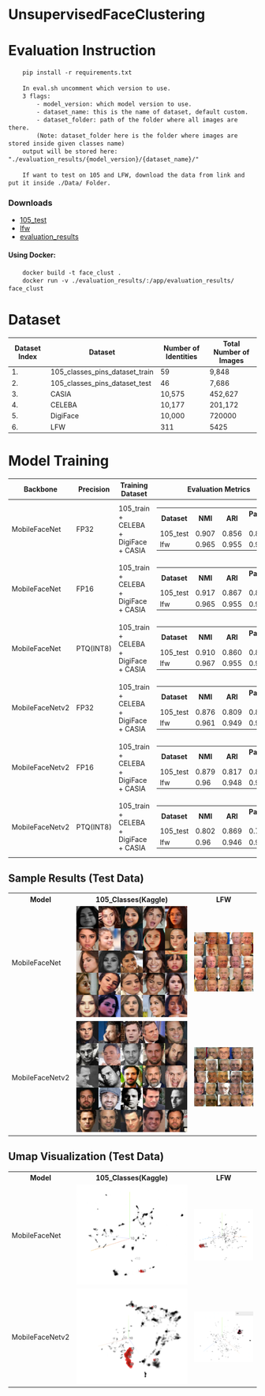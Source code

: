 # UnsupervisedFaceClustering

# Evaluation Instruction
```
    pip install -r requirements.txt

    In eval.sh uncomment which version to use.
    3 flags:
        - model_version: which model version to use.
        - dataset_name: this is the name of dataset, default custom. 
        - dataset_folder: path of the folder where all images are there.
        (Note: dataset_folder here is the folder where images are stored inside given classes name)
    output will be stored here: "./evaluation_results/{model_version}/{dataset_name}/"

    If want to test on 105 and LFW, download the data from link and put it inside ./Data/ Folder.
```

### Downloads
- [105_test](https://drive.google.com/file/d/10MCDuLJRA1bZxLvS-5agYbmvPQHEMgZ9/view?usp=sharing)
- [lfw](https://drive.google.com/file/d/1Sz7XBQrfPgjBMc6Nzr9EZYkeEKah5Cwn/view?usp=sharing)
- [evaluation_results](https://drive.google.com/file/d/14DSOAE9Iu2IWla9EjZMpZkAYCzkji1oq/view?usp=sharing)

#### Using Docker:
```
    docker build -t face_clust .
    docker run -v ./evaluation_results/:/app/evaluation_results/ face_clust
```

# Dataset
| Dataset Index | Dataset | Number of Identities | Total Number of Images |
| - | - | - | - |
| 1. | 105_classes_pins_dataset_train | 59 | 9,848 |
| 2. | 105_classes_pins_dataset_test | 46 | 7,686 |
| 3. | CASIA | 10,575 | 452,627 |
| 4. | CELEBA | 10,177 | 201,172 |
| 5. | DigiFace | 10,000 | 720000 |
| 6. | LFW | 311 | 5425 |


# Model Training
| Backbone | Precision | Training Dataset | Evaluation Metrics | Model Path | Model Size | Model FPS |
|-|-|-|-|-|-|-|
| MobileFaceNet| FP32 | 105_train + CELEBA + DigiFace + CASIA | <table><tr><th>Dataset</th><th>NMI</th><th>ARI</th><th>Pairwise F1</th></tr><tr><td>105_test</td><td>0.907</td><td>0.856</td><td>0.862</td></tr><tr><td>lfw</td><td>0.965</td><td>0.955</td><td>0.956</td></tr></table> | | 4.2 mb | 124 |
| MobileFaceNet| FP16 | 105_train + CELEBA + DigiFace + CASIA | <table><tr><th>Dataset</th><th>NMI</th><th>ARI</th><th>Pairwise F1</th></tr><tr><td>105_test</td><td>0.917</td><td>0.867</td><td>0.873</td></tr><tr><td>lfw</td><td>0.965</td><td>0.955</td><td>0.956</td></tr></table> | | 2.2 mb | 1000 |
| MobileFaceNet| PTQ(INT8) | 105_train + CELEBA + DigiFace + CASIA | <table><tr><th>Dataset</th><th>NMI</th><th>ARI</th><th>Pairwise F1</th></tr><tr><td>105_test</td><td>0.910</td><td>0.860</td><td>0.865</td></tr><tr><td>lfw</td><td>0.967</td><td>0.955</td><td>0.956</td></tr></table> | | 1.6 mb | 1300 |
| MobileFaceNetv2 | FP32 | 105_train + CELEBA + DigiFace + CASIA | <table><tr><th>Dataset</th><th>NMI</th><th>ARI</th><th>Pairwise F1</th></tr><tr><td>105_test</td><td>0.876</td><td>0.809</td><td>0.815</td></tr><tr><td>lfw</td><td>0.961</td><td>0.949</td><td>0.951</td></tr></table> | | 4.8 mb | 105 |
| MobileFaceNetv2 | FP16 | 105_train + CELEBA + DigiFace + CASIA | <table><tr><th>Dataset</th><th>NMI</th><th>ARI</th><th>Pairwise F1</th></tr><tr><td>105_test</td><td>0.879</td><td>0.817</td><td>0.822</td></tr><tr><td>lfw</td><td>0.96</td><td>0.948</td><td>0.95</td></tr></table> | | 2.6 mb | 938 |
| MobileFaceNetv2 | PTQ(INT8) | 105_train + CELEBA + DigiFace + CASIA | <table><tr><th>Dataset</th><th>NMI</th><th>ARI</th><th>Pairwise F1</th></tr><tr><td>105_test</td><td>0.802</td><td>0.869</td><td>0.795</td></tr><tr><td>lfw</td><td>0.96</td><td>0.946</td><td>0.947</td></tr></table> | | 2 mb | 1133 |

## Sample Results (Test Data)
<table>
  <tr>
    <th>Model</th>
    <th>105_Classes(Kaggle)</th>
    <th>LFW</th>
  </tr>
  <tr>
    <td>MobileFaceNet</td>
    <td> <img src="./visualize_images/m_105.jpg"  alt="1"></td>
    <td> <img src="./visualize_images/m_lfw.jpg"  alt="1"></td>
  </tr>
  <tr>
    <td>MobileFaceNetv2</td>
    <td> <img src="./visualize_images/m2_105.jpg"  alt="1"></td>
    <td> <img src="./visualize_images/m2_lfw.jpg"  alt="1"></td>
  </tr>
</table>

## Umap Visualization (Test Data)
<table>
  <tr>
    <th>Model</th>
    <th>105_Classes(Kaggle)</th>
    <th>LFW</th>
  </tr>
  <tr>
    <td>MobileFaceNet</td>
    <td> <img src="./visualize_images/m1_3d_105.png"  alt="1"></td>
    <td> <img src="./visualize_images/m1_3d_lfw.png"  alt="1"></td>
  </tr>
  <tr>
    <td>MobileFaceNetv2</td>
    <td> <img src="./visualize_images/m2_3d_105.png"  alt="1"></td>
    <td> <img src="./visualize_images/m2_3d_lfw.png"  alt="1"></td>
  </tr>
</table>
